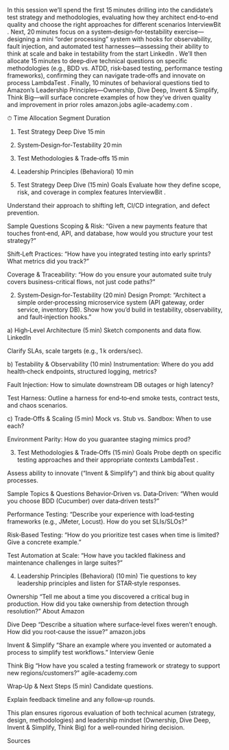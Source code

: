 In this session we’ll spend the first 15 minutes drilling into the candidate’s test strategy and methodologies, evaluating how they architect end‑to‑end quality
and choose the right approaches for different scenarios 
InterviewBit
. Next, 20 minutes focus on a system‑design‑for‑testability exercise—designing a mini “order processing” system with hooks for observability, fault injection, 
and automated test harnesses—assessing their ability to think at scale and bake in testability from the start 
LinkedIn
. We’ll then allocate 15 minutes to deep‑dive technical questions on specific methodologies (e.g., BDD vs. ATDD, risk‑based testing, performance testing frameworks), 
confirming they can navigate trade‑offs and innovate on process 
LambdaTest
. Finally, 10 minutes of behavioral questions tied to Amazon’s Leadership Principles—Ownership, Dive Deep, Invent & Simplify, Think Big—will surface 
concrete examples of how they’ve driven quality and improvement in prior roles 
amazon.jobs
agile-academy.com
.

⏱ Time Allocation
Segment	Duration
1. Test Strategy Deep Dive	15 min
2. System‑Design‑for‑Testability	20 min
3. Test Methodologies & Trade‑offs	15 min
4. Leadership Principles (Behavioral)	10 min

1. Test Strategy Deep Dive (15 min)
Goals
Evaluate how they define scope, risk, and coverage in complex features 
InterviewBit
.

Understand their approach to shifting left, CI/CD integration, and defect prevention.

Sample Questions
Scoping & Risk: “Given a new payments feature that touches front‑end, API, and database, how would you structure your test strategy?”

Shift‑Left Practices: “How have you integrated testing into early sprints? What metrics did you track?”

Coverage & Traceability: “How do you ensure your automated suite truly covers business-critical flows, not just code paths?”

2. System‑Design‑for‑Testability (20 min)
Design Prompt:
“Architect a simple order‑processing microservice system (API gateway, order service, inventory DB). Show how you’d build in testability, observability, and fault‑injection hooks.”

a) High‑Level Architecture (5 min)
Sketch components and data flow. 
LinkedIn

Clarify SLAs, scale targets (e.g., 1 k orders/sec).

b) Testability & Observability (10 min)
Instrumentation: Where do you add health‑check endpoints, structured logging, metrics?

Fault Injection: How to simulate downstream DB outages or high latency?

Test Harness: Outline a harness for end‑to‑end smoke tests, contract tests, and chaos scenarios.

c) Trade‑Offs & Scaling (5 min)
Mock vs. Stub vs. Sandbox: When to use each?

Environment Parity: How do you guarantee staging mimics prod?

3. Test Methodologies & Trade‑Offs (15 min)
Goals
Probe depth on specific testing approaches and their appropriate contexts 
LambdaTest
.

Assess ability to innovate (“Invent & Simplify”) and think big about quality processes.

Sample Topics & Questions
Behavior‑Driven vs. Data‑Driven: “When would you choose BDD (Cucumber) over data‑driven tests?”

Performance Testing: “Describe your experience with load‑testing frameworks (e.g., JMeter, Locust). How do you set SLIs/SLOs?”

Risk‑Based Testing: “How do you prioritize test cases when time is limited? Give a concrete example.”

Test Automation at Scale: “How have you tackled flakiness and maintenance challenges in large suites?”

4. Leadership Principles (Behavioral) (10 min)
Tie questions to key leadership principles and listen for STAR‑style responses.

Ownership
“Tell me about a time you discovered a critical bug in production. How did you take ownership from detection through resolution?” 
About Amazon

Dive Deep
“Describe a situation where surface‑level fixes weren’t enough. How did you root‑cause the issue?” 
amazon.jobs

Invent & Simplify
“Share an example where you invented or automated a process to simplify test workflows.” 
Interview Genie

Think Big
“How have you scaled a testing framework or strategy to support new regions/customers?” 
agile-academy.com

Wrap‑Up & Next Steps (5 min)
Candidate questions.

Explain feedback timeline and any follow‑up rounds.

This plan ensures rigorous evaluation of both technical acumen (strategy, design, methodologies) and leadership mindset (Ownership, Dive Deep, Invent & Simplify, Think Big) for a well‑rounded hiring decision.







Sources
